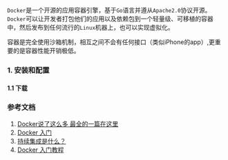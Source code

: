 `Docker`是一个开源的应用容器引擎，基于`Go`语言并遵从`Apache2.0`协议开源。
`Docker`可以让开发者打包他们的应用以及依赖包到一个轻量级、可移植的容器中，然后发布到任何流行的`Linux`机器上，也可以实现虚拟化。

容器是完全使用沙箱机制，相互之间不会有任何接口（类似iPhone的app）,更重要的是容器性能开销极低。
### 1. 安装和配置
#### 1.1 下载

### 参考文档
1. [Docker说了这么多 最全的一篇在这里](https://mp.weixin.qq.com/s/r6Zj9Umlc9v_rqplq8207A)
2. [Docker 入门](http://guide.daocloud.io/dcs/docker-9152673.html)
3. [持续集成是什么？](http://www.ruanyifeng.com/blog/2015/09/continuous-integration.html)
4. [Docker 入门教程](http://www.ruanyifeng.com/blog/2018/02/docker-tutorial.html)